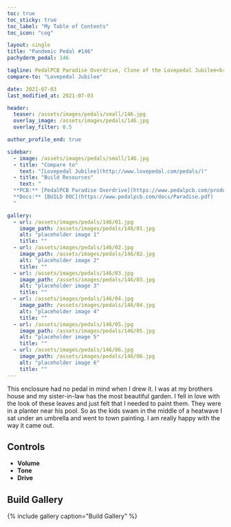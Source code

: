 ```yaml
---
toc: true
toc_sticky: true
toc_label: "My Table of Contents"
toc_icon: "cog"

layout: single
title: "Pandemic Pedal #146"
pachyderm_pedal: 146

tagline: PedalPCB Paradise Overdrive, Clone of the Lovepedal Jubilee<br>"" - 
compare-to: "Lovepedal Jubilee"

date: 2021-07-03
last_modified_at: 2021-07-03

header:
  teaser: /assets/images/pedals/small/146.jpg
  overlay_image: /assets/images/pedals/146.jpg
  overlay_filter: 0.5

author_profile_end: true

sidebar:
  - image: /assets/images/pedals/small/146.jpg
  - title: "Compare to"
    text: "[Lovepedal Jubilee](http://www.lovepedal.com/pedals/)"
  - title: "Build Resources"
    text: "
  **PCB:** [PedalPCB Paradise Overdrive](https://www.pedalpcb.com/product/paradiseoverdrive/)<br>
  **Docs:** [BUILD DOC](https://www.pedalpcb.com/docs/Paradise.pdf)
  "

gallery:
  - url: /assets/images/pedals/146/01.jpg
    image_path: /assets/images/pedals/146/01.jpg
    alt: "placeholder image 1"
    title: ""
  - url: /assets/images/pedals/146/02.jpg
    image_path: /assets/images/pedals/146/02.jpg
    alt: "placeholder image 2"
    title: ""
  - url: /assets/images/pedals/146/03.jpg
    image_path: /assets/images/pedals/146/03.jpg
    alt: "placeholder image 3"
    title: ""
  - url: /assets/images/pedals/146/04.jpg
    image_path: /assets/images/pedals/146/04.jpg
    alt: "placeholder image 4"
    title: ""
  - url: /assets/images/pedals/146/05.jpg
    image_path: /assets/images/pedals/146/05.jpg
    alt: "placeholder image 5"
    title: ""
  - url: /assets/images/pedals/146/06.jpg
    image_path: /assets/images/pedals/146/06.jpg
    alt: "placeholder image 6"
    title: ""
---
```




This enclosure had no pedal in mind when I drew it. I was at my brothers house and my sister-in-law has the most beautiful garden. I fell in love with the look of these leaves and just felt that I needed to paint them. They were in a planter near his pool. So as the kids swam in the middle of a heatwave I sat under an umbrella and went to town painting. I am really happy with the way it came out.

## Controls

* **Volume**
* **Tone**
* **Drive**

## Build Gallery

{% include gallery caption="Build Gallery" %}
